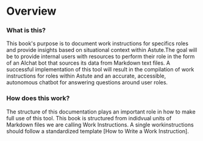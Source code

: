 # Overview

### What is this?
This book's purpose is to document work instructions for specifics roles and provide insights based on situational context within Astute.The goal will be to provide internal users with resources to perform their role in the form of an AIchat bot that sources its data from Markdown text files. A successful implementation of this tool will result in the compilation of work instructions for roles within Astute and an accurate, accessible, autonomous chatbot for answering questions around user roles.

### How does this work?
The structure of this documentation plays an important role in how to make full use of this tool. This book is structured from indidvual units of Markdown files we are calling Work Instructions. A single workinstructions should follow a standardized template [How to Write a Work Instruction].
